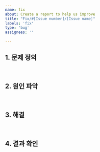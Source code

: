 ```yaml
---
name: fix
about: Create a report to help us improve
title: "Fix/#[Issue number]/[Issue name]"
labels: 'fix'
type: 'bug'
assignees: ''

---
```


## 1. 문제 정의

<br>

## 2. 원인 파악

<br>

## 3. 해결

<br>

## 4. 결과 확인
